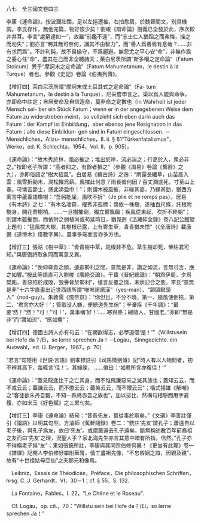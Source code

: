 八七　全三國文卷四三

李康《運命論》。按波瀾壯闊，足以左挹遷袖，右拍愈肩，於魏晉間文，别具機調。李氏存作，無他完篇，物好恨少矣！劉峻《辯命論》樹義已全發於此，序次較井井耳。李言“處窮達如一”，故雖“前鑑不遠”，而“志士仁人猶蹈之而弗悔，操之而勿失”；劉亦言“明其無可奈何，識其不由智力”，而“善人爲善焉有息哉？……非有求而爲”。不計利鈍，故不易操守，不爲趨避。無怨尤之平心安“命”，非無作爲之委心任“命”，盡其在己而非全聽諸天；萊白尼茨所謂“斯多噶之定命論”（Fatum Stoicum）異乎“摩訶末之定命論”（Fatum Mahumetanum，le destin à la Turque）者也。參觀《史記》卷論《伯夷列傳》。

【增訂四】萊白尼茨所謂“摩訶末或土耳其式之定命論”（Fa-
tum Mahumetanum，le destin à la Turque），尼采嘗申言之。渠以爲人能與命争，亦即命中註定；自居安命及自信造命，莫非命之定數也（In Wahrheit ist jeder Mensch sel-
ber ein Stück Fatum；wenn er in der angegebenen Weise dem Fatum zu widerstreben meint，so vollzieht sich eben darin auch das Fatum：der Kampf ist Einbildung，aber ebenso jene Resignation in das Fatum；alle diese Einbildun-
gen sind in Fatum eingeschlossen. －Menschliches，Allzu-
menschliches，II. ii. § 61“Türkenfatalismus”，Werke，ed. K. Schlechta，1954，Vol. II，p. 905）。

《運命論》：“故木秀於林，風必摧之；堆出於岸，流必湍之；行高於人，衆必非之。”按即老子所謂：“高者抑之，有餘者損之”（參觀《周易》卷論《繫辭》之九），亦即俗語之“樹大招風”。白居易《續古詩》之四：“雨露長纖草，山苗高入雲；風雪折勁木，澗松摧爲薪。風摧此何意？雨長彼何因？百丈澗底死，寸莖山上春。可憐苦節士，感此涕盈巾！”；則謂木被風摧，非緣其高，乃緣其勁，猶西方寓言中蘆葦語橡樹：“吾躬能屈，風吹不折”（Je plie et ne romps pas）。居易《有木詩》之七：“有木名凌霄，擢秀非孤標；偶依一株樹，遂抽百尺條，託根附樹身，開花寄樹梢。……一旦樹摧倒，獨立暫飄颻；疾風從東起，吹折不終朝”；則謂木雖摧倒，而依附之弱植尚或苟延時日，猶晁迥《法藏碎金録》卷八記公館壁上題句：“猛風拔大樹，其樹根已露，上有寄生草，青青猶未悟”（《全唐詩》載唐備《道傍木》僅數字異）。蓋事多端而言亦多方也。

【增訂三】張祜《樹中草》：“青青樹中草，託根非不危。草生樹却死，榮枯君可知。”與唐備詩取象同而寓意又異。

《運命論》：“俛仰尊貴之顔，逶迤勢利之間，意無是非，讚之如流，言無可否，應之如響。”按此等語直可入劉峻《廣絶交論》。干寶《晉紀總論》：“朝爲伊周，夕爲桀跖，善惡陷於成敗，毁譽脅於勢利”，僅言反覆之情，未狀迎合之態。李氏“意無是非”十六字直畫出近世西語所謂“唯唯諾諾漢”（yes-man）、“頷頤點頭人”（nod-guy）。朱敦儒《憶帝京》：“你但且，不分不曉，第一、隨風便倒拖，第二、‘君言亦大好！’；管取没人嫌，便總道先生俏”；辛棄疾《千年調》：“最要‘然！’‘然！’‘可！’‘可！’，萬事稱‘好！’……寒與熱；總隨人，甘國老。”亦即“無是非”而“讚如流”、“應如響”；

【增訂四】德國古詩人亦有句云：“在朝欲得志，必學道個‘是！’”（Willstusein bei Hofe da？/Ei，so lerne sprechen Ja！－Logau，Sinngedichte. ein Auswahl，ed. U. Berger，1967，p. 70）

“君言”句隱用《世説·言語》劉孝標註引《司馬徽别傳》記“時人有以人物問者，初不辨其高下，每輒言‘佳！’。其婦諫，
……徽曰：‘如君所言亦復佳！’”

《運命論》：“蓋見龍逢比干之亡其身，而不惟飛廉惡來之滅其族也；蓋知云云，而不戒云云；蓋譏云云，而不懲云云；蓋笑云云，而不懼云云”；楷式揚雄《解嘲》之“客徒欲朱丹吾轂，不知一跌將赤吾之族也”，加以排比，然構句相駢而用字避複，亦如宋玉《好色賦》之三累句矣。

【增訂三】李康《運命論》結句：“昔吾先友，嘗從事於斯矣。”《文選》李善註僅引《論語》以明其句型。方濬師《蕉軒隨録》卷二：“銑註‘先友’謂孔子；蕭遠自以老子後，與孔子爲友，故曰‘先友’。或謂蕭遠去孔子遠矣，斷無稱述數百年前裔祖之友而曰‘先友’之理，況聖人乎？家北海先生亦言其意中暗有所指，信然。”孔子亦不得稱老子爲“友”；果如張銑所註，李康與其同宗伯修何異！《更豈有此理》卷一《譜諢》記閩人李伯修好攀附華冑，倩工畫祖先像，“不忘昏姻之誼，因親及親”，故有“十世祖姑母亞仙”之夫鄭元和像焉。











　Leibniz，Essais de Théodicée，Préface，Die philosophischen Schriften，hrsg. C. J. Gerhardt，VI，30－1；cf. § 55，S. 132.

　La Fontaine，Fables，I. 22，“Le Chêne et le Roseau”.

　Cf. Logau，op. cit.，70：“Willstu sein bei Hofe da？/Ei，so lerne sprechen Ja！”